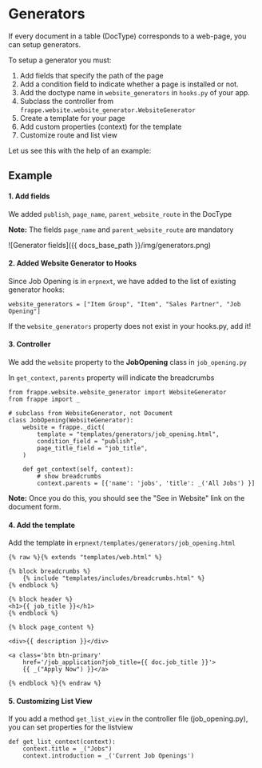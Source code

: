 # Generators

If every document in a table (DocType) corresponds to a web-page, you can setup generators.

To setup a generator you must:

1. Add fields that specify the path of the page
2. Add a condition field to indicate whether a page is installed or not.
3. Add the doctype name in `website_generators` in `hooks.py` of your app.
4. Subclass the controller from `frappe.website.website_generator.WebsiteGenerator`
5. Create a template for your page
6. Add custom properties (context) for the template
6. Customize route and list view

Let us see this with the help of an example:

## Example

#### 1. Add fields

We added `publish`, `page_name`, `parent_website_route` in the DocType

**Note:** The fields `page_name` and `parent_website_route` are mandatory

![Generator fields]({{ docs_base_path }}/img/generators.png)

#### 2. Added Website Generator to Hooks

Since Job Opening is in `erpnext`, we have added to the list of existing generator hooks:

	website_generators = ["Item Group", "Item", "Sales Partner", "Job Opening"]

If the `website_generators` property does not exist in your hooks.py, add it!

#### 3. Controller

We add the `website` property to the **JobOpening** class in `job_opening.py`

In `get_context`, `parents` property will indicate the breadcrumbs

	from frappe.website.website_generator import WebsiteGenerator
	from frappe import _

	# subclass from WebsiteGenerator, not Document
	class JobOpening(WebsiteGenerator):
		website = frappe._dict(
			template = "templates/generators/job_opening.html",
			condition_field = "publish",
			page_title_field = "job_title",
		)

		def get_context(self, context):
			# show breadcrumbs
			context.parents = [{'name': 'jobs', 'title': _('All Jobs') }]

**Note:** Once you do this, you should see the "See in Website" link on the document form.

#### 4. Add the template

Add the template in `erpnext/templates/generators/job_opening.html`

	{% raw %}{% extends "templates/web.html" %}

	{% block breadcrumbs %}
		{% include "templates/includes/breadcrumbs.html" %}
	{% endblock %}

	{% block header %}
	<h1>{{ job_title }}</h1>
	{% endblock %}

	{% block page_content %}

	<div>{{ description }}</div>

	<a class='btn btn-primary'
		href='/job_application?job_title={{ doc.job_title }}'>
		{{ _("Apply Now") }}</a>

	{% endblock %}{% endraw %}

#### 5. Customizing List View

If you add a method `get_list_view` in the controller file (job_opening.py), you can set properties for the listview

	def get_list_context(context):
		context.title = _("Jobs")
		context.introduction = _('Current Job Openings')
